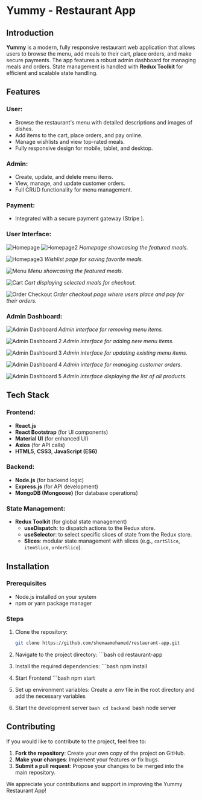 # Yummy - Restaurant App

## Introduction
**Yummy** is a modern, fully responsive restaurant web application that allows users to browse the menu, add meals to their cart, place orders, and make secure payments. The app features a robust admin dashboard for managing meals and orders. State management is handled with **Redux Toolkit** for efficient and scalable state handling.

## Features
### User:
- Browse the restaurant's menu with detailed descriptions and images of dishes.
- Add items to the cart, place orders, and pay online.
- Manage wishlists and view top-rated meals.
- Fully responsive design for mobile, tablet, and desktop.

### Admin:
- Create, update, and delete menu items.
- View, manage, and update customer orders.
- Full CRUD functionality for menu management.

### Payment:
- Integrated with a secure payment gateway (Stripe ).

### User Interface:
![Homepage](./screenshots/Home1.png)
![Homepage2](./screenshots/Home2.png)
*Homepage showcasing the featured meals.*

![Homepage3](./screenshots/WishList.png)
*Wishlist page for saving favorite meals.*

![Menu](./screenshots/Menu.png)
*Menu showcasing the featured meals.*

![Cart](./screenshots/Cart.png)
*Cart displaying selected meals for checkout.*

![Order Checkout](./screenshots/Placeorder.png)
*Order checkout page where users place and pay for their orders.*

### Admin Dashboard:
![Admin Dashboard](./screenshots/remove.png)
*Admin interface for removing menu items.*

![Admin Dashboard 2](./screenshots/Additem.png)
*Admin interface for adding new menu items.*

![Admin Dashboard 3](./screenshots/Update.png)
*Admin interface for updating existing menu items.*

![Admin Dashboard 4](./screenshots/Orders.png)
*Admin interface for managing customer orders.*

![Admin Dashboard 5](./screenshots/productList.png)
*Admin interface displaying the list of all products.*



## Tech Stack
### Frontend:
- **React.js**
- **React Bootstrap** (for UI components)
- **Material UI** (for enhanced UI)
- **Axios** (for API calls)
- **HTML5**, **CSS3**, **JavaScript (ES6)**

### Backend:
- **Node.js** (for backend logic)
- **Express.js** (for API development)
- **MongoDB (Mongoose)** (for database operations)

### State Management:
- **Redux Toolkit** (for global state management)
  - **useDispatch**: to dispatch actions to the Redux store.
  - **useSelector**: to select specific slices of state from the Redux store.
  - **Slices**: modular state management with slices (e.g., `cartSlice`, `itemSlice`, `orderSlice`).


## Installation

### Prerequisites
- Node.js installed on your system
- npm or yarn package manager

### Steps
1. Clone the repository:
   ```bash
   git clone https://github.com/shemaamohamed/restaurant-app.git
2. Navigate to the project directory:
       ```bash
           cd restaurant-app
3. Install the required dependencies:
       ```bash
           npm install

4. Start Frontend
        ```bash
           npm start 
5. Set up environment variables:
   Create a .env file in the root directory and add the necessary variables 
6. Start the development server
        ```bash
           cd backend
        ```bash
           node server 
## Contributing
If you would like to contribute to the project, feel free to:

1. **Fork the repository**: Create your own copy of the project on GitHub.
2. **Make your changes**: Implement your features or fix bugs.
3. **Submit a pull request**: Propose your changes to be merged into the main repository.


We appreciate your contributions and support in improving the Yummy Restaurant App!


       
       
            


